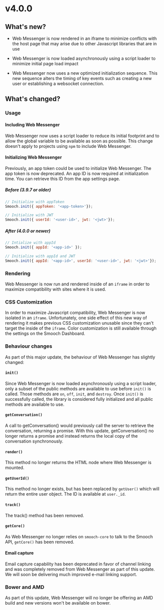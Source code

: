 # v4.0.0

## What's new?

- Web Messenger is now rendered in an iframe to minimize conflicts with the host page that may arise due to other Javascript libraries that are in use

- Web Messenger is now loaded asynchronously using a script loader to minimize initial page load impact

- Web Messenger now uses a new optimized initialization sequence. This new sequence alters the timing of key events such as creating a new user or establishing a websocket connection.

## What's changed?

### Usage
#### Including Web Messenger
Web Messenger now uses a script loader to reduce its initial footprint and to allow the global variable to be available as soon as possible. This change doesn't apply to projects using `npm` to include Web Messenger.

#### Initializing Web Messenger
Previously, an app token could be used to initialize Web Messenger. The app token is now deprecated. An app ID is now required at initialization time. You can retrieve this ID from the app settings page.

##### Before (3.9.7 or older)

```js
// Initialize with appToken
Smooch.init({ appToken: '<app-token>'});

// Initialize with JWT
Smooch.init({ userId: '<user-id>', jwt: '<jwt>'});
```

##### After (4.0.0 or newer)

```js
// Intialize with appId
Smooch.init({ appId: '<app-id>' });

// Initialize with appId and JWT
Smooch.init({ appId: '<app-id>', userId: '<user-id>', jwt: '<jwt>'});

```

### Rendering
Web Messenger is now run and rendered inside of an `iframe` in order to maximize compatibility with sites where it is used.

### CSS Customization
In order to maximize Javascript compatibility, Web Messenger is now isolated in an `iframe`. Unfortunately, one side effect of this new way of rendering it makes previous CSS customization unusable since they can't target the inside of the `iframe`. Color customization is still available through the settings on the Smooch Dashboard.

### Behaviour changes
As part of this major update, the behaviour of Web Messenger has slightly changed:

#### `init()`
Since Web Messenger is now loaded asynchronously using a script loader, only a subset of the public methods are available to use before `init()` is called. Those methods are `on`, `off`, `init`, and `destroy`. Once `init()` is successfully called, the library is considered fully initialized and all public methods are available to use.

#### `getConversation()`
A call to getConversation() would previously call the server to retrieve the conversation, returning a promise. With this update, getConversation() no longer returns a promise and instead returns the local copy of the conversation synchronously.

#### `render()`
This method no longer returns the HTML node where Web Messenger is mounted.

#### `getUserId()`
This method no longer exists, but has been replaced by `getUser()` which will return the entire user object. The ID is available at `user._id`.

#### `track()`
The track() method has been removed.

#### `getCore()`
As Web Messenger no longer relies on `smooch-core` to talk to the Smooch API, `getCore()` has been removed.

#### Email capture
Email capture capability has been deprecated in favor of channel linking and was completely removed from Web Messenger as part of this update. We will soon be delivering much improved e-mail linking support.

### Bower and AMD
As part of this update, Web Messenger will no longer be offering an AMD build and new versions won't be available on bower.
